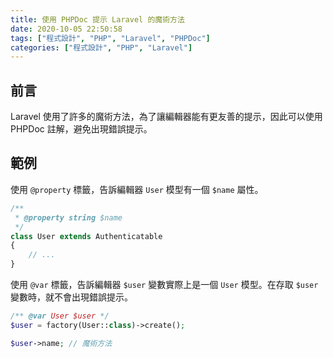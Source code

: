 ```yaml
---
title: 使用 PHPDoc 提示 Laravel 的魔術方法
date: 2020-10-05 22:50:58
tags: ["程式設計", "PHP", "Laravel", "PHPDoc"]
categories: ["程式設計", "PHP", "Laravel"]
---
```


## 前言

Laravel 使用了許多的魔術方法，為了讓編輯器能有更友善的提示，因此可以使用 PHPDoc 註解，避免出現錯誤提示。

## 範例

使用 `@property` 標籤，告訴編輯器 `User` 模型有一個 `$name` 屬性。

```php
/**
 * @property string $name
 */
class User extends Authenticatable
{
    // ...
}
```

使用 `@var` 標籤，告訴編輯器 `$user` 變數實際上是一個 `User` 模型。在存取 `$user` 變數時，就不會出現錯誤提示。

```php
/** @var User $user */
$user = factory(User::class)->create();

$user->name; // 魔術方法
```
